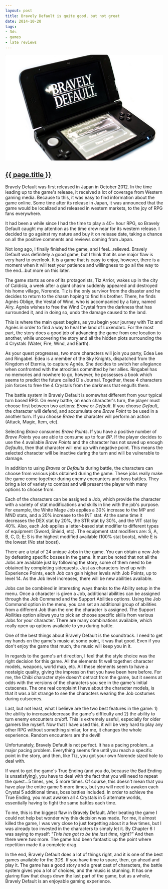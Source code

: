 ```yaml
---
layout: post
title: Bravely Default is quite good, but not great
date: 2014-10-20
tags:
- 3ds
- games
- late reviews
---
```

<img class="center-block img-fluid lazyload" src="/assets/images/141020/bravelydefault-700.jpg" alt="Bravely Default">

<h2 class="article-title">
  <a href="{{ page.url | prepend: site.baseurl }}">{{ page.title }}</a>
</h2>

Bravely Default was first released in Japan in October 2012. In the time leading up to the game's release, it received a lot of coverage from Western gaming media. Because to this, it was easy to find information about the game online. Some time after its release in Japan, it was announced that the game would be localized and released in western markets, to the joy of RPG fans everywhere.

It had been a while since I had the time to play a 40+ hour RPG, so Bravely Default caught my attention as the time drew near for its western release. I decided to go against my nature and buy it on release date, taking a chance on all the positive comments and reviews coming from Japan.

<!--more-->

Not long ago, I finally finished the game, and I feel...relieved. Bravely Default was definitely a good game, but I think that its one major flaw is very hard to overlook. It is a game that is easy to enjoy, however, there is a moment when it will test your patience and willingness to go all the way to the end...but more on this later.

The game starts as one of its protagonists, Tiz Arrior, wakes up in the city of Caldisla, a week after a giant chasm suddenly appeared and destroyed his home village, Norende. Tiz is the only survivor from the disaster and he decides to return to the chasm hoping to find his brother. There, he finds Agnès Oblige, the Vestal of Wind, who is accompanied by a fairy, named Airy. Agnès wishes to free the Wind Crystal from the darkness that has surrounded it, and in doing so, undo the damage caused to the land.

This is where the main quest begins, as you begin your journey with Tiz and Agnès in order to find a way to heal the land of Luxendarc. For the most part, the story does a good job of advancing the game from one location to another, while uncovering the story and all the hidden plots surrounding the 4 Crystals (Water, Fire, Wind, and Earth).

As your quest progresses, two more characters will join you party, Edea Lee and Ringabel. Edea is a member of the Sky Knights, dispatched from the Kingdom of Eternia, to capture Agnés. She decides to switch her allegiance when confronted with the atrocities committed by her allies. Ringabel has no memories and nowhere to go, however, he possesses a book which seems to predict the future called D's Journal. Together, these 4 characters join forces to free the 4 Crystals from the darkness that engulfs them.

The battle system in Bravely Default is somewhat different from your typical turn based RPG. On every battle, on each character's turn, the player must choose first between two actions: <i>Brave</i> or <i>Default</i>. If you choose <i>Default</i>, the character will defend, and accumulate one <i>Brave Point</i> to be used in a another turn. If you choose <i>Brave</i> the character will perform an action (Attack, Magic, Item, etc).

Selecting <i>Brave</i> consumes <i>Brave Points</i>. If you have a positive number of <i>Brave Points</i> you are able to consume up to four <i>BP</i>. If the player decides to use the 4 available <i>Brave Points</i> and the character has not saved up enough <i>Defaults</i>, then that character will end up with negative point. This means the selected character will be inactive during the turn and will be vulnerable to damage.

In addition to using <i>Braves</i> or <i>Defaults</i> during battle, the characters can choose from various jobs obtained during the game. These jobs really make the game come together during enemy encounters and boss battles. They bring a lot of variety to combat and will present the player with many options to choose from.

Each of the characters can be assigned a Job, which provide the character with a variety of stat modifications and skills in line with the job's purpose. For example, the White Mage Job applies a 30% increase to the MP and MND stats, and a 20% increase to the INT stat. At the same time it decreases the DEX stat by 20%, the STR stat by 30%, and the VIT stat by 40%. Also, each Job applies a letter-based stat modifier to different types of equipment (Sword, Shield, etc). The equipment stat modifiers are: S, A, B, C, D, E; S is the highest modified available (100% stat boots), while E is the lowest (No stat boost).

There are a total of 24 unique Jobs in the game. You can obtain a new Job by defeating specific bosses in the game. It must be noted that not all the Jobs are available just by following the story, some of them need to be obtained by completing sidequests. Just as characters level up with Experience Points, each Job can gain higher levels with Job Points, up to level 14. As the Job level increases, there will be new abilities available.

Jobs can be combined in interesting ways thanks to the Ability setup in the menu. Once a character is given a Job, additional abilities can be assigned through the Job Command and the Support Abilities options. Using the Job Command option in the menu, you can set an additional group of abilities from a different Job than the one the character is assigned. The Support Abilities option allows you to pick an choose specific skills from various Jobs for your character. There are many combinations available, which really open up options available to you during battle.

One of the best things about Bravely Default is the soundtrack. I  need to get my hands on the game's music at some point, it was that good. Even if you don't enjoy the game that much, the music will keep you in it.

In regards to the game's art direction, I feel that the style choice was the right decision for this game. All the elements fit well together: character models, weapons, world map, etc. All these elements seem to have a nostalgic quality, giving the impression that you have been here before. For me, the Chibi character style doesn't detract from the game, but it seems at odds with the versions of the characters you see in the game's initial cutscenes. The one real complaint I have about the character models, is that it was a bit strange to see the characters wearing the Job costumes during cutscenes.

Last, but not least, what I believe are the two best features in the game: 1) the ability to increase/decrease the game's difficulty and 2) the ability to turn enemy encounters on/off. This is extremely useful, especially for older gamers like myself. Now that I have used this, it will be very hard to play any other RPG without something similar, for me, it changes the whole experience. Random encounters are the devil!

Unfortunately, Bravely Default is not perfect. It has a pacing problem...a major pacing problem. Everything seems fine until you reach a specific point in the story, and then, like Tiz, you got your own Norende sized hole to deal with.

If want to get the game's True Ending (and you do, because the Bad Ending is unsatisfying), you have to deal with the fact that you will need to repeat the quest...5 times, yes, 5 more times. Of course, this doesn't mean that you have play the entire game 5 more times, but you will need to awaken each Crystal 5 additional times, boss battles included. In order to achieve the True Ending, you must awaken all 4 Crystals in 5 alternate worlds, essentially having to fight the same battles each time.

To me, this is the biggest flaw in Bravely Default. After beating the game I could not help but wonder why this decision was made. For me, it almost killed the game, I was very close to just forgetting about it a few times, but I was already too invested in the characters to simply let it. By Chapter 6 I was saying to myself: <em>"This has got to be the last time, right?"</em> And then there were <em>two</em> more. The game had been fantastic up the point where repetition made it a complete drag.

In the end, Bravely Default does a lot of things right, and it is one of the best games available for the 3DS. If you have time to spare, then, go ahead and play it. The game has a good story and a great cast of characters, the battle system gives you a lot of choices, and the music is stunning. It has one glaring flaw that drags down the last part of the game, but as a whole, Bravely Default is an enjoyable gaming experience.